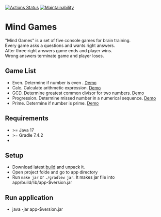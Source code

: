[![Actions Status](https://github.com/4l3xT4lk3r/java-project-61/workflows/hexlet-check/badge.svg)](https://github.com/4l3xT4lk3r/java-project-61/actions)
[![Maintainability](https://api.codeclimate.com/v1/badges/6595f1565eebc72570ab/maintainability)](https://codeclimate.com/github/4l3xT4lk3r/java-project-61/maintainability)

# Mind Games

"Mind Games" is a set of five console games for brain training.  
Every game asks a questions and wants right answers.  
After three right answers game ends and player wins.  
Wrong answers terminate game and player loses.

## Game List

- Even. Determine if number is even . [Demo](https://asciinema.org/a/jJUERbV1mQLtC9WAe5V6ZpIcq)  
- Calc. Calculate arithmetic expression. [Demo](https://asciinema.org/a/DaL35oJKsKlFbuNtZUic9HaCZ)
- GCD. Determine greatest common divisor for two numbers. [Demo](https://asciinema.org/a/ugjuCECsa4DrTaAeXZoqxZ6hP)
- Progression. Determine missed number in a numerical sequence. [Demo](https://asciinema.org/a/drIJWREjnHZE7eUZueST4TWmy)
- Prime. Determine if number is prime. [Demo](https://asciinema.org/a/NOqC3tX9eqWd9IYDiJfY3QUCR)

## Requirements

- &gt;= Java 17
- &gt;= Gradle 7.4.2
- 

## Setup

- Download latest [build](https://github.com/4l3xT4lk3r/java-project-61/tags) and unpack it.
- Open project folde and go to app directory
- Run `make jar` or `./gradlew jar`. It makes jar file into app/build/lib/app-$version.jar

## Run application

- java -jar app-$version.jar
